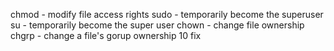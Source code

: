 chmod - modify file access rights
sudo - temporarily become the superuser
su - temporarily become the super user
chown - change file ownership
chgrp - change a file's gorup ownership
10 fix

